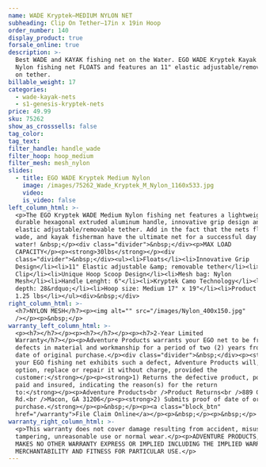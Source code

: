 ```yaml
---
name: WADE Kryptek—MEDIUM NYLON NET
subheading: Clip On Tether—17in x 19in Hoop
order_number: 140
display_product: true
forsale_online: true
description: >-
  Best WADE and KAYAK fishing net on the Water. EGO WADE Kryptek Kayak Medium
  Nylon fishing net FLOATS and features an 11" elastic adjustable/removable clip
  on tether.
billable_weight: 17
categories:
  - wade-kayak-nets
  - s1-genesis-kryptek-nets
price: 49.99
sku: 75262
show_as_crosssells: false
tag_color:
tag_text:
filter_handle: handle_wade
filter_hoop: hoop_medium
filter_mesh: mesh_nylon
slides:
  - title: EGO WADE Kryptek Medium Nylon
    image: /images/75262_Wade_Kryptek_M_Nylon_1160x533.jpg
    video:
    is_video: false
left_column_html: >-
  <p>The EGO Kryptek WADE Medium Nylon fishing net features a lightweight and
  durable hexagonal extruded aluminum handle, innovative grip design and an 11"
  elastic adjustable/removable tether. Add in the fact that the nets float,
  wade, and kayak fisherman have the ultimate net for a successful day on the
  water! &nbsp;</p><div class="divider">&nbsp;</div><p>MAX LOAD
  CAPACITY</p><p><strong>30lbs</strong></p><div
  class="divider">&nbsp;</div><ul><li>Floats</li><li>Innovative Grip
  Design</li><li>11" Elastic adjustable &amp; removable tether</li><li>Aluminum
  Clip</li><li>Unique Hoop Scoop Design</li><li>Mesh bag: Nylon
  Mesh</li><li>Handle Lenght: 6"</li><li>Kryptek Camo Technology</li><li>Bag
  depth: 28&rdquo;</li><li>Hoop size: Medium 17" x 19"</li><li>Product Weight:
  1.25 lbs</li></ul><div>&nbsp;</div>
right_column_html: >-
  <h7>NYLON MESH</h7><p><img alt="" src="/images/Nylon_400x150.jpg"
  /></p><p>&nbsp;</p>
warranty_left_column_html: >-
  <p><h7></h7></p><p><h7></h7></p><p><h7>2-Year Limited
  Warranty</h7></p><p>Adventure Products warrants your EGO net to be free of
  defects in material and workmanship for a period of two (2) years from the
  date of original purchase.</p><div class="divider">&nbsp;</div><p><strong>If
  your EGO fishing net exhibits such a defect, Adventure Products will, at its
  option, replace or repair it without charge, provided the
  customer:</strong></p><p><strong>1) Returns the defective product, postage
  paid and insured, indicating the reason(s) for the return
  to:</strong></p><p>Adventure Products<br />Product Returns<br />889 Guy Paine
  Rd.<br />Macon, GA 31206</p><p><strong>2) Submits proof of date of original
  purchase.</strong></p><p>&nbsp;</p><p><a class="block_btn"
  href="/warranty">File Claim Online</a></p><p>&nbsp;</p><p>&nbsp;</p>
warranty_right_column_html: >-
  <p>This warranty does not cover damage resulting from accident, misuse, abuse,
  tampering, unreasonable use or normal wear.</p><p>ADVENTURE PRODUCTS, INC.
  MAKES NO OTHER WARRANTY EXPRESS OR IMPLIED INCLUDING THE IMPLIED WARRANTIES OF
  MERCHANTABILITY AND FITNESS FOR PARTICULAR USE.</p>
---
```

